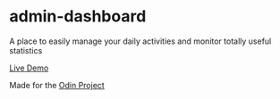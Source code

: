 # admin-dashboard
A place to easily manage your daily activities and monitor totally useful statistics

[Live Demo](https://nickpinecone.github.io/admin-dashboard/)

Made for the [Odin Project](https://www.theodinproject.com)
